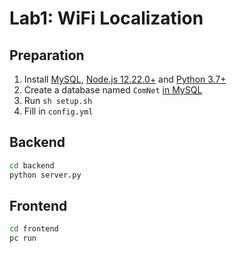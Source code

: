 # Lab1: WiFi Localization

## Preparation

1. Install [MySQL](https://www.mysql.com/cn/), [Node.js 12.22.0+](https://nodejs.org/en/) and [Python 3.7+](https://www.python.org/downloads/)
2. Create a database named `ComNet` [in MySQL](https://www.runoob.com/mysql/mysql-create-database.html)
3. Run `sh setup.sh`
4. Fill in `config.yml`

## Backend

```bash
cd backend
python server.py
```

## Frontend

```bash
cd frontend
pc run
```

